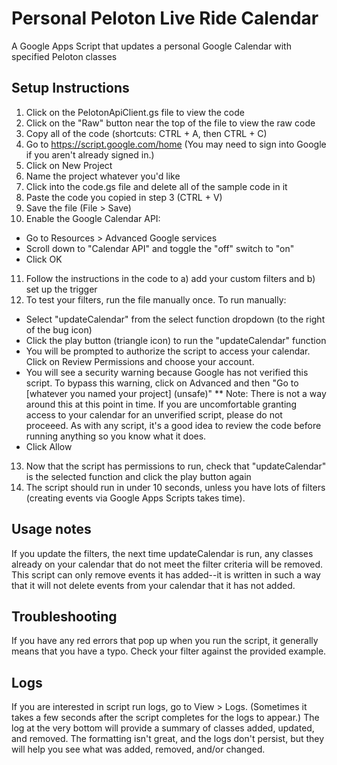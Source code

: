 # Personal Peloton Live Ride Calendar
A Google Apps Script that updates a personal Google Calendar with specified Peloton classes


## Setup Instructions
1. Click on the PelotonApiClient.gs file to view the code
2. Click on the "Raw" button near the top of the file to view the raw code
3. Copy all of the code (shortcuts: CTRL + A, then CTRL + C)
4. Go to https://script.google.com/home (You may need to sign into Google if you aren't already signed in.)
5. Click on New Project
6. Name the project whatever you'd like
7. Click into the code.gs file and delete all of the sample code in it
8. Paste the code you copied in step 3 (CTRL + V)
9. Save the file (File > Save)
10. Enable the Google Calendar API:
* Go to Resources > Advanced Google services
* Scroll down to "Calendar API" and toggle the "off" switch to "on"
* Click OK
11. Follow the instructions in the code to a) add your custom filters and b) set up the trigger
12. To test your filters, run the file manually once. To run manually:
* Select "updateCalendar" from the select function dropdown (to the right of the bug icon)
* Click the play button (triangle icon) to run the "updateCalendar" function
* You will be prompted to authorize the script to access your calendar. Click on Review Permissions and choose your account.
* You will see a security warning because Google has not verified this script. To bypass this warning, click on Advanced and then "Go to [whatever you named your project] (unsafe)"
** Note: There is not a way around this at this point in time. If you are uncomfortable granting access to your calendar for an unverified script, please do not proceeed. As with any script, it's a good idea to review the code before running anything so you know what it does. 
* Click Allow
13. Now that the script has permissions to run, check that "updateCalendar" is the selected function and click the play button again
14. The script should run in under 10 seconds, unless you have lots of filters (creating events via Google Apps Scripts takes time).

## Usage notes
If you update the filters, the next time updateCalendar is run, any classes already on your calendar that do not meet the filter criteria will be removed.
This script can only remove events it has added--it is written in such a way that it will not delete events from your calendar that it has not added.

## Troubleshooting
If you have any red errors that pop up when you run the script, it generally means that you have a typo. Check your filter against the provided example.

## Logs
If you are interested in script run logs, go to View > Logs. (Sometimes it takes a few seconds after the script completes for the logs to appear.) The log at the very bottom will provide a summary of classes added, updated, and removed. The formatting isn't great, and the logs don't persist, but they will help you see what was added, removed, and/or changed.
